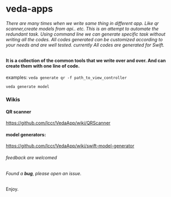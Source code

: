# veda-apps
###### There are many times when we write same thing in different app. Like qr scanner,create models from api.. etc. This is an attempt to automate the redundant task. Using command line we can generate specific task without writing all the codes. All codes generated can be customized according to your needs and are well tested. currently All codes are generated for Swift.


#### It is a collection of the common tools that we write over and over. And can create them with one line of code. 


examples: 
```veda generate qr -f path_to_view_controller```

```veda generate model```

### Wikis
#### QR scanner

https://github.com/Iccr/VedaApp/wiki/QRScanner


#### model generators: 

https://github.com/Iccr/VedaApp/wiki/swift-model-generator


###### feedback are welcomed


###### Found a **bug**, please open an issue.

Enjoy.
